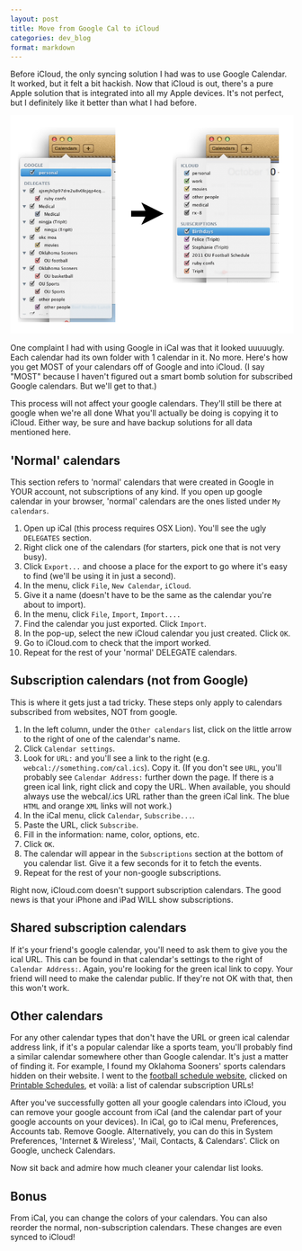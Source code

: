 ```yaml
---
layout: post
title: Move from Google Cal to iCloud
categories: dev_blog
format: markdown
---
```


Before iCloud, the only syncing solution I had was to use Google Calendar.
It worked, but it felt a bit hackish.
Now that iCloud is out, there's a pure Apple solution that is integrated into all my Apple devices.
It's not perfect, but I definitely like it better than what I had before.

<img src="/images/google_calendar_to_calendar_app.png" />

One complaint I had with using Google in iCal was that it looked uuuuugly.
Each calendar had its own folder with 1 calendar in it.
No more.
Here's how you get MOST of your calendars off of Google and into iCloud.
(I say "MOST" because I haven't figured out a smart bomb solution for subscribed Google calendars.
But we'll get to that.)

This process will not affect your google calendars.
They'll still be there at google when we're all done What you'll actually be doing is copying it to iCloud.
Either way, be sure and have backup solutions for all data mentioned here.

## 'Normal' calendars

This section refers to 'normal' calendars that were created in Google in YOUR account, not subscriptions of any kind.
If you open up google calendar in your browser, 'normal' calendars are the ones listed under `My calendars`.

1. Open up iCal (this process requires OSX Lion). You'll see the ugly `DELEGATES` section.
1. Right click one of the calendars (for starters, pick one that is not very busy).
1. Click `Export...` and choose a place for the export to go where it's easy to find (we'll be using it in just a second).
1. In the menu, click `File`, `New Calendar`, `iCloud`.
1. Give it a name (doesn't have to be the same as the calendar you're about to import).
1. In the menu, click `File`, `Import`, `Import....`
1. Find the calendar you just exported. Click `Import`.
1. In the pop-up, select the new iCloud calendar you just created. Click `OK`.
1. Go to iCloud.com to check that the import worked.
1. Repeat for the rest of your 'normal' DELEGATE calendars.

## Subscription calendars (not from Google)

This is where it gets just a tad tricky. These steps only apply to calendars subscribed from websites, NOT from google.

1. In the left column, under the `Other calendars` list, click on the little arrow to the right of one of the calendar's name.
1. Click `Calendar settings`.
1. Look for `URL:` and you'll see a link to the right (e.g. `webcal://something.com/cal.ics`). Copy it. (If you don't see `URL`, you'll probably see `Calendar Address:` further down the page. If there is a green ical link, right click and copy the URL. When available, you should always use the webcal/.ics URL rather than the green iCal link. The blue `HTML` and orange `XML` links will not work.)
1. In the iCal menu, click `Calendar`, `Subscribe...`.
1. Paste the URL, click `Subscribe`.
1. Fill in the information: name, color, options, etc.
1. Click `OK`.
1. The calendar will appear in the `Subscriptions` section at the bottom of you calendar list. Give it a few seconds for it to fetch the events.
1. Repeat for the rest of your non-google subscriptions.

Right now, iCloud.com doesn't support subscription calendars.
The good news is that your iPhone and iPad WILL show subscriptions.

## Shared subscription calendars

If it's your friend's google calendar, you'll need to ask them to give you the ical URL.
This can be found in that calendar's settings to the right of `Calendar Address:`.
Again, you're looking for the green ical link to copy.
Your friend will need to make the calendar public.
If they're not OK with that, then this won't work.

## Other calendars

For any other calendar types that don't have the URL or green ical calendar address link, if it's a popular calendar like a sports team, you'll probably find a similar calendar somewhere other than Google calendar.
It's just a matter of finding it.
For example, I found my Oklahoma Sooners' sports calendars hidden on their website.
I went to the [football schedule website](http://www.soonersports.com/sports/m-footbl/sched/okla-m-footbl-sched.html), clicked on [Printable Schedules](http://www.soonersports.com/ot/printable_schedules.html), et voilà: a list of calendar subscription URLs!

After you've successfully gotten all your google calendars into iCloud, you can remove your google account from iCal (and the calendar part of your google accounts on your devices).
In iCal, go to iCal menu, Preferences, Accounts tab. Remove Google.
Alternatively, you can do this in System Preferences, 'Internet & Wireless', 'Mail, Contacts, & Calendars'.
Click on Google, uncheck Calendars.

Now sit back and admire how much cleaner your calendar list looks.

## Bonus

From iCal, you can change the colors of your calendars.
You can also reorder the normal, non-subscription calendars.
These changes are even synced to iCloud!
